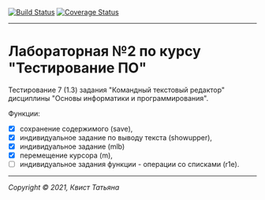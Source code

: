 [![Build Status](https://travis-ci.com/Rakabidaasta/testing_lab2.svg?branch=main)](https://travis-ci.com/Rakabidaasta/testing_lab2)
[![Coverage Status](https://coveralls.io/repos/github/Rakabidaasta/testing_lab2/badge.svg?branch=main)](https://coveralls.io/github/Rakabidaasta/testing_lab2?branch=main)

---

# Лабораторная №2 по курсу "Тестирование ПО"

Тестирование 7 (1.3) задания "Командный текстовый редактор" дисциплины "Основы информатики и программирования". 

Функции:
- [x]  сохранение содержимого (save), 
- [x] индивидуальное задание по выводу текста (showupper), 
- [x] индивидуальное задание (mlb)
- [x] перемещение курсора (m), 
- [ ] индивидуальное задания функции - операции со списками (r1e).
 
---
_Copyright &copy; 2021, Квист Татьяна_
